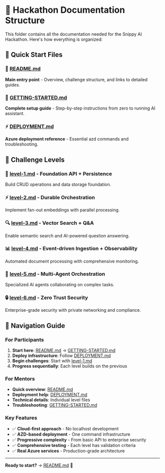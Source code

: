 # 📁 Hackathon Documentation Structure

This folder contains all the documentation needed for the Snippy AI Hackathon. Here's how everything is organized:

## 🎯 Quick Start Files

### 📖 [README.md](./README.md)
**Main entry point** - Overview, challenge structure, and links to detailed guides.

### 🚀 [GETTING-STARTED.md](./GETTING-STARTED.md) 
**Complete setup guide** - Step-by-step instructions from zero to running AI assistant.

### ⚡ [DEPLOYMENT.md](./DEPLOYMENT.md)
**Azure deployment reference** - Essential azd commands and troubleshooting.

## 🎯 Challenge Levels

### 🔧 [level-1.md](./level-1.md) - Foundation API + Persistence
Build CRUD operations and data storage foundation.

### ⚡ [level-2.md](./level-2.md) - Durable Orchestration
Implement fan-out embeddings with parallel processing.

### 🔍 [level-3.md](./level-3.md) - Vector Search + Q&A  
Enable semantic search and AI-powered question answering.

### 📊 [level-4.md](./level-4.md) - Event-driven Ingestion + Observability
Automated document processing with comprehensive monitoring.

### 🤖 [level-5.md](./level-5.md) - Multi-Agent Orchestration
Specialized AI agents collaborating on complex tasks.

### 🔒 [level-6.md](./level-6.md) - Zero Trust Security
Enterprise-grade security with private networking and compliance.

## 🎯 Navigation Guide

### For Participants
1. **Start here**: [README.md](./README.md) → [GETTING-STARTED.md](./GETTING-STARTED.md)
2. **Deploy infrastructure**: Follow [DEPLOYMENT.md](./DEPLOYMENT.md)
3. **Begin challenges**: Start with [level-1.md](./level-1.md)
4. **Progress sequentially**: Each level builds on the previous

### For Mentors
- **Quick overview**: [README.md](./README.md)
- **Deployment help**: [DEPLOYMENT.md](./DEPLOYMENT.md)
- **Technical details**: Individual level files
- **Troubleshooting**: [GETTING-STARTED.md](./GETTING-STARTED.md#troubleshooting)

### Key Features
- ✅ **Cloud-first approach** - No localhost development
- ✅ **AZD-based deployment** - One command infrastructure
- ✅ **Progressive complexity** - From basic API to enterprise security
- ✅ **Comprehensive testing** - Each level has validation criteria
- ✅ **Real Azure services** - Production-grade architecture

---

**Ready to start?** → [README.md](./README.md) 🚀
